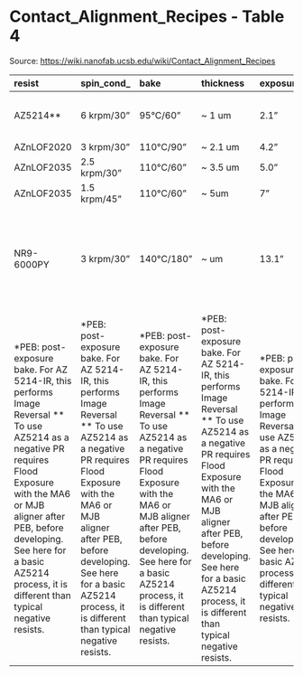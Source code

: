 # Contact_Alignment_Recipes - Table 4

Source: https://wiki.nanofab.ucsb.edu/wiki/Contact_Alignment_Recipes

| resist                                                                                                                                                                                                                                                                         | spin_cond_                                                                                                                                                                                                                                                                     | bake                                                                                                                                                                                                                                                                           | thickness                                                                                                                                                                                                                                                                      | exposure_time                                                                                                                                                                                                                                                                  | peb_                                                                                                                                                                                                                                                                           | flood_exposure__                                                                                                                                                                                                                                                               | developer                                                                                                                                                                                                                                                                      | developer_time                                                                                                                                                                                                                                                                 | comments                                                                                                                                                                                                                                                                       |
|:-------------------------------------------------------------------------------------------------------------------------------------------------------------------------------------------------------------------------------------------------------------------------------|:-------------------------------------------------------------------------------------------------------------------------------------------------------------------------------------------------------------------------------------------------------------------------------|:-------------------------------------------------------------------------------------------------------------------------------------------------------------------------------------------------------------------------------------------------------------------------------|:-------------------------------------------------------------------------------------------------------------------------------------------------------------------------------------------------------------------------------------------------------------------------------|:-------------------------------------------------------------------------------------------------------------------------------------------------------------------------------------------------------------------------------------------------------------------------------|:-------------------------------------------------------------------------------------------------------------------------------------------------------------------------------------------------------------------------------------------------------------------------------|:-------------------------------------------------------------------------------------------------------------------------------------------------------------------------------------------------------------------------------------------------------------------------------|:-------------------------------------------------------------------------------------------------------------------------------------------------------------------------------------------------------------------------------------------------------------------------------|:-------------------------------------------------------------------------------------------------------------------------------------------------------------------------------------------------------------------------------------------------------------------------------|:-------------------------------------------------------------------------------------------------------------------------------------------------------------------------------------------------------------------------------------------------------------------------------|
| AZ5214**                                                                                                                                                                                                                                                                       | 6 krpm/30”                                                                                                                                                                                                                                                                     | 95°C/60”                                                                                                                                                                                                                                                                       | ~ 1 um                                                                                                                                                                                                                                                                         | 2.1”                                                                                                                                                                                                                                                                           | 110°C/60”                                                                                                                                                                                                                                                                      | 30"                                                                                                                                                                                                                                                                            | AZ400K:DI 1:5.5 or AZ300MIF                                                                                                                                                                                                                                                    | 60" 45"                                                                                                                                                                                                                                                                        | Concentrated (undiluted) 400K Dev. Etches 5214                                                                                                                                                                                                                                 |
| AZnLOF2020                                                                                                                                                                                                                                                                     | 3 krpm/30”                                                                                                                                                                                                                                                                     | 110°C/90”                                                                                                                                                                                                                                                                      | ~ 2.1 um                                                                                                                                                                                                                                                                       | 4.2”                                                                                                                                                                                                                                                                           | 110°C/60”                                                                                                                                                                                                                                                                      |                                                                                                                                                                                                                                                                                | AZ300MIF                                                                                                                                                                                                                                                                       | 60”                                                                                                                                                                                                                                                                            | For Undercut                                                                                                                                                                                                                                                                   |
| AZnLOF2035                                                                                                                                                                                                                                                                     | 2.5 krpm/30”                                                                                                                                                                                                                                                                   | 110°C/60”                                                                                                                                                                                                                                                                      | ~ 3.5 um                                                                                                                                                                                                                                                                       | 5.0”                                                                                                                                                                                                                                                                           | 110°C/60”                                                                                                                                                                                                                                                                      |                                                                                                                                                                                                                                                                                | AZ300MIF                                                                                                                                                                                                                                                                       | 70”                                                                                                                                                                                                                                                                            | For Undercut                                                                                                                                                                                                                                                                   |
| AZnLOF2035                                                                                                                                                                                                                                                                     | 1.5 krpm/45”                                                                                                                                                                                                                                                                   | 110°C/60”                                                                                                                                                                                                                                                                      | ~ 5um                                                                                                                                                                                                                                                                          | 7”                                                                                                                                                                                                                                                                             | 110°C/60”                                                                                                                                                                                                                                                                      |                                                                                                                                                                                                                                                                                | AZ300MIF                                                                                                                                                                                                                                                                       | 70”                                                                                                                                                                                                                                                                            | For Undercut                                                                                                                                                                                                                                                                   |
| NR9-6000PY                                                                                                                                                                                                                                                                     | 3 krpm/30”                                                                                                                                                                                                                                                                     | 140°C/180”                                                                                                                                                                                                                                                                     | ~ um                                                                                                                                                                                                                                                                           | 13.1”                                                                                                                                                                                                                                                                          | 100°C/60”                                                                                                                                                                                                                                                                      |                                                                                                                                                                                                                                                                                | AZ300MIF                                                                                                                                                                                                                                                                       | 30”                                                                                                                                                                                                                                                                            | Before litho, do Gasonics #3, 120"; Bake at 140 C, 5' Spin-on HMDS 3krpm 30", prior to NR9-6000PY                                                                                                                                                                              |
| *PEB: post-exposure bake. For AZ 5214-IR, this performs Image Reversal ** To use AZ5214 as a negative PR requires Flood Exposure with the MA6 or MJB aligner after PEB, before developing. See here for a basic AZ5214 process, it is different than typical negative resists. | *PEB: post-exposure bake. For AZ 5214-IR, this performs Image Reversal ** To use AZ5214 as a negative PR requires Flood Exposure with the MA6 or MJB aligner after PEB, before developing. See here for a basic AZ5214 process, it is different than typical negative resists. | *PEB: post-exposure bake. For AZ 5214-IR, this performs Image Reversal ** To use AZ5214 as a negative PR requires Flood Exposure with the MA6 or MJB aligner after PEB, before developing. See here for a basic AZ5214 process, it is different than typical negative resists. | *PEB: post-exposure bake. For AZ 5214-IR, this performs Image Reversal ** To use AZ5214 as a negative PR requires Flood Exposure with the MA6 or MJB aligner after PEB, before developing. See here for a basic AZ5214 process, it is different than typical negative resists. | *PEB: post-exposure bake. For AZ 5214-IR, this performs Image Reversal ** To use AZ5214 as a negative PR requires Flood Exposure with the MA6 or MJB aligner after PEB, before developing. See here for a basic AZ5214 process, it is different than typical negative resists. | *PEB: post-exposure bake. For AZ 5214-IR, this performs Image Reversal ** To use AZ5214 as a negative PR requires Flood Exposure with the MA6 or MJB aligner after PEB, before developing. See here for a basic AZ5214 process, it is different than typical negative resists. | *PEB: post-exposure bake. For AZ 5214-IR, this performs Image Reversal ** To use AZ5214 as a negative PR requires Flood Exposure with the MA6 or MJB aligner after PEB, before developing. See here for a basic AZ5214 process, it is different than typical negative resists. | *PEB: post-exposure bake. For AZ 5214-IR, this performs Image Reversal ** To use AZ5214 as a negative PR requires Flood Exposure with the MA6 or MJB aligner after PEB, before developing. See here for a basic AZ5214 process, it is different than typical negative resists. | *PEB: post-exposure bake. For AZ 5214-IR, this performs Image Reversal ** To use AZ5214 as a negative PR requires Flood Exposure with the MA6 or MJB aligner after PEB, before developing. See here for a basic AZ5214 process, it is different than typical negative resists. | *PEB: post-exposure bake. For AZ 5214-IR, this performs Image Reversal ** To use AZ5214 as a negative PR requires Flood Exposure with the MA6 or MJB aligner after PEB, before developing. See here for a basic AZ5214 process, it is different than typical negative resists. |